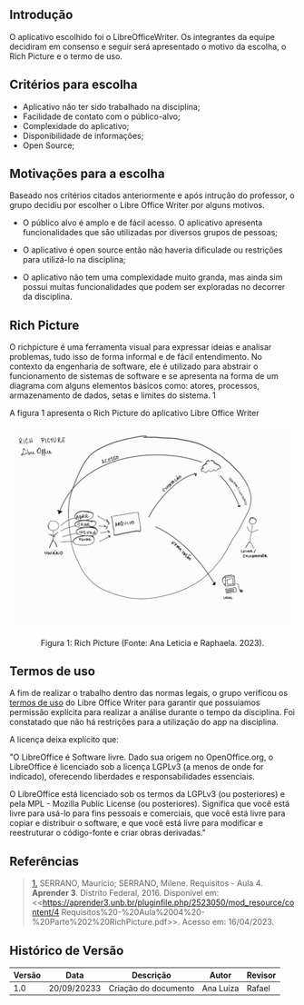 ## Introdução

O aplicativo escolhido foi o LibreOfficeWriter. Os integrantes da equipe decidiram em consenso e seguir será apresentado o motivo da escolha, o Rich Picture e o termo de uso.

## Critérios para escolha

- Aplicativo não ter sido trabalhado na disciplina;
- Facilidade de contato com o público-alvo;
- Complexidade do aplicativo;
- Disponibilidade de informações;
- Open Source;

## Motivações para a escolha

Baseado nos critérios citados anteriormente e após intrução do professor, o grupo decidiu por escolher o Libre Office Writer por alguns motivos. 

- O público alvo é amplo e de fácil acesso. O aplicativo apresenta funcionalidades que são utilizadas por diversos grupos de pessoas;

- O aplicativo é open source então não haveria dificulade ou restrições para utilizá-lo na disciplina;

- O aplicativo não tem uma complexidade muito granda, mas ainda sim possui muitas funcionalidades que podem ser exploradas no decorrer da disciplina.

## Rich Picture

O richpicture é uma ferramenta visual para expressar ideias e analisar problemas, tudo isso de forma informal e de fácil entendimento. No contexto da engenharia de software, ele é utilizado para abstrair o funcionamento de sistemas de software e se apresenta na forma de um diagrama com alguns elementos básicos como: atores, processos, armazenamento de dados, setas e limites do sistema. 1

A figura 1 apresenta o Rich Picture do aplicativo Libre Office Writer

![Richpicturev1](../images/rich_picture/rich_picture_libreoffice.jpeg)

<div style="text-align: center">
    <p> Figura 1: Rich Picture (Fonte: Ana Leticia e Raphaela. 2023).</p>
</div>

## Termos de uso

A fim de realizar o trabalho dentro das normas legais, o grupo verificou os [termos de uso](https://www.libreoffice.org/download/license/) do Libre Office Writer para garantir que possuíamos permissão explícita para realizar a análise durante o tempo da disciplina. Foi constatado que não há restrições para a utilização do app na disciplina.

A licença deixa explícito que: 

"O LibreOffice é Software livre. Dado sua origem no OpenOffice.org, o LibreOffice é licenciado sob a licença LGPLv3 (a menos de onde for indicado), oferecendo liberdades e responsabilidades essenciais.

O LibreOffice está licenciado sob os termos da LGPLv3 (ou posteriores) e pela MPL - Mozilla Public License (ou posteriores). Significa que você está livre para usá-lo para fins pessoais e comerciais, que você está livre para copiar e distribuir o software, e que você está livre para modificar e reestruturar o código-fonte e criar obras derivadas."

## Referências

> <a id="RP1" href="#TEC1">1.</a> SERRANO, Maurício; SERRANO, Milene. Requisitos - Aula 4. **Aprender 3**. Distrito Federal, 2016. Disponível em: <<https://aprender3.unb.br/pluginfile.php/2523050/mod_resource/content/4 Requisitos%20-%20Aula%2004%20-%20Parte%202%20RichPicture.pdf>>. Acesso em: 16/04/2023.


## Histórico de Versão

| Versão  | Data       | Descrição                  | Autor                    | Revisor   |
|---------|------------|----------------------------|-------------|-----------|
| 1.0     | 20/09/20233 | Criação do documento | Ana Luíza | Rafael |
